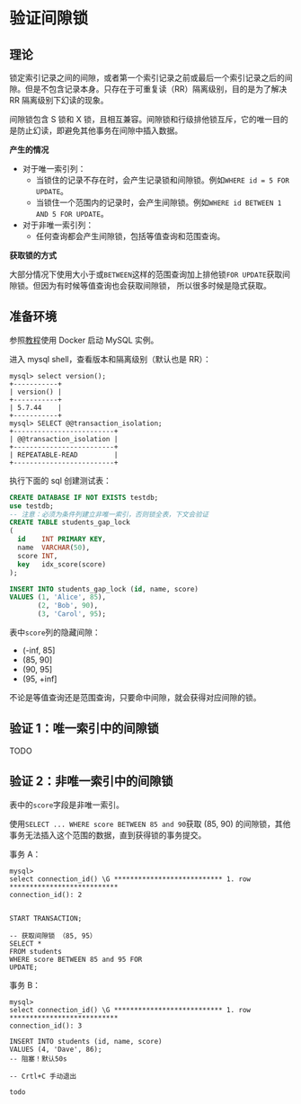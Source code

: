 # 验证间隙锁

## 理论

锁定索引记录之间的间隙，或者第一个索引记录之前或最后一个索引记录之后的间隙。但是不包含记录本身。只存在于可重复读（RR）隔离级别，目的是为了解决
RR 隔离级别下幻读的现象。

间隙锁包含 S 锁和 X 锁，且相互兼容。间隙锁和行级排他锁互斥，它的唯一目的是防止幻读，即避免其他事务在间隙中插入数据。

**产生的情况**

- 对于唯一索引列：
  - 当锁住的记录不存在时，会产生记录锁和间隙锁。例如`WHERE id = 5 FOR UPDATE`。
  - 当锁住一个范围内的记录时，会产生间隙锁。例如`WHERE id BETWEEN 1 AND 5 FOR UPDATE`。
- 对于非唯一索引列：
  - 任何查询都会产生间隙锁，包括等值查询和范围查询。

**获取锁的方式**

大部分情况下使用大小于或`BETWEEN`这样的范围查询加上排他锁`FOR UPDATE`获取间隙锁。但因为有时候等值查询也会获取间隙锁，
所以很多时候是隐式获取。

## 准备环境

参照[教程][0]使用 Docker 启动 MySQL 实例。

[0]: https://github.com/chaseSpace/go-common-pkg-exmaples/blob/master/_dockerfile/mysql/light.md


进入 mysql shell，查看版本和隔离级别（默认也是 RR）：

```plain
mysql> select version();
+-----------+
| version() |
+-----------+
| 5.7.44    |
+-----------+
mysql> SELECT @@transaction_isolation;
+-------------------------+
| @@transaction_isolation |
+-------------------------+
| REPEATABLE-READ         |
+-------------------------+
```

执行下面的 sql 创建测试表：

```sql
CREATE DATABASE IF NOT EXISTS testdb;
use testdb;
-- 注意：必须为条件列建立非唯一索引，否则锁全表，下文会验证
CREATE TABLE students_gap_lock
(
  id    INT PRIMARY KEY,
  name  VARCHAR(50),
  score INT,
  key   idx_score(score)
);

INSERT INTO students_gap_lock (id, name, score)
VALUES (1, 'Alice', 85),
       (2, 'Bob', 90),
       (3, 'Carol', 95);
```

表中`score`列的隐藏间隙：

- (-inf, 85]
- (85, 90]
- (90, 95]
- (95, +inf]

不论是等值查询还是范围查询，只要命中间隙，就会获得对应间隙的锁。

## 验证 1：唯一索引中的间隙锁

TODO

## 验证 2：非唯一索引中的间隙锁

表中的`score`字段是非唯一索引。

使用`SELECT ... WHERE score BETWEEN 85 and 90`获取 (85, 90) 的间隙锁，其他事务无法插入这个范围的数据，直到获得锁的事务提交。

事务 A：

```mysql
mysql>
select connection_id() \G *************************** 1. row ***************************
connection_id(): 2


START TRANSACTION;

-- 获取间隙锁 （85, 95）
SELECT *
FROM students
WHERE score BETWEEN 85 and 95 FOR
UPDATE;
```

事务 B：

```mysql
mysql>
select connection_id() \G *************************** 1. row ***************************
connection_id(): 3

INSERT INTO students (id, name, score)
VALUES (4, 'Dave', 86);
-- 阻塞！默认50s

-- Crtl+C 手动退出

todo

```


